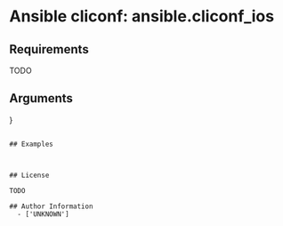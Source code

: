 # Ansible cliconf: ansible.cliconf_ios





## Requirements

TODO

## Arguments

}
```

## Examples



## License

TODO

## Author Information
  - ['UNKNOWN']
